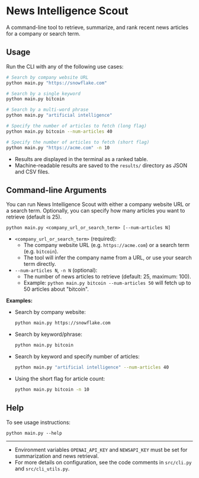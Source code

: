# News Intelligence Scout

A command-line tool to retrieve, summarize, and rank recent news articles for a company or search term.

## Usage

Run the CLI with any of the following use cases:

```sh
# Search by company website URL
python main.py "https://snowflake.com"

# Search by a single keyword
python main.py bitcoin

# Search by a multi-word phrase
python main.py "artificial intelligence"

# Specify the number of articles to fetch (long flag)
python main.py bitcoin --num-articles 40

# Specify the number of articles to fetch (short flag)
python main.py "https://acme.com" -n 10
```

- Results are displayed in the terminal as a ranked table.
- Machine-readable results are saved to the `results/` directory as JSON and CSV files.

## Command-line Arguments

You can run News Intelligence Scout with either a company website URL or a search term. Optionally, you can specify how many articles you want to retrieve (default is 25).

```
python main.py <company_url_or_search_term> [--num-articles N]
```

- `<company_url_or_search_term>` (required):
    - The company website URL (e.g. `https://acme.com`) or a search term (e.g. `bitcoin`).
    - The tool will infer the company name from a URL, or use your search term directly.
- `--num-articles N`, `-n N` (optional):
    - The number of news articles to retrieve (default: 25, maximum: 100).
    - Example: `python main.py bitcoin --num-articles 50` will fetch up to 50 articles about "bitcoin".

**Examples:**

- Search by company website:
  ```sh
  python main.py https://snowflake.com
  ```
- Search by keyword/phrase:
  ```sh
  python main.py bitcoin
  ```
- Search by keyword and specify number of articles:
  ```sh
  python main.py "artificial intelligence" --num-articles 40
  ```
- Using the short flag for article count:
  ```sh
  python main.py bitcoin -n 10
  ```

## Help

To see usage instructions:

```
python main.py --help
```

---

- Environment variables `OPENAI_API_KEY` and `NEWSAPI_KEY` must be set for summarization and news retrieval.
- For more details on configuration, see the code comments in `src/cli.py` and `src/cli_utils.py`.
